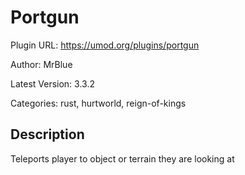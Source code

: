 # Portgun

Plugin URL: https://umod.org/plugins/portgun

Author: MrBlue

Latest Version: 3.3.2

Categories: rust, hurtworld, reign-of-kings

## Description

Teleports player to object or terrain they are looking at

